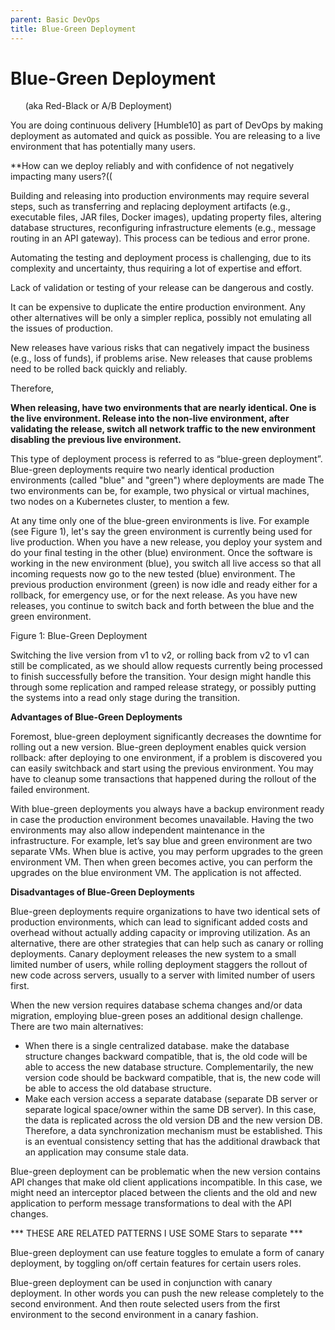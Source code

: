 ```yaml
---
parent: Basic DevOps
title: Blue-Green Deployment
---
```

# Blue-Green Deployment 
&nbsp;&nbsp;&nbsp;&nbsp;&nbsp;&nbsp;(aka Red-Black or A/B Deployment)

You are doing continuous delivery [Humble10] as part of DevOps by making deployment as automated and quick as possible. You are releasing to a live environment that has potentially many users.

**How can we deploy reliably and with confidence of not negatively impacting many users?((

Building and releasing into production environments may require several steps, such as transferring and replacing deployment artifacts (e.g., executable files, JAR files, Docker images), updating property files, altering database structures, reconfiguring infrastructure elements (e.g., message routing in an API gateway). This process can be tedious and error prone.

Automating the testing and deployment process is challenging, due to its complexity and uncertainty, thus requiring a lot of expertise and effort.

Lack of validation or testing of your release can be dangerous and costly.

It can be expensive to duplicate the entire production environment. Any other alternatives will be only a simpler replica, possibly not emulating all the issues of production.

New releases have various risks that can negatively impact the business (e.g., loss of funds), if problems arise. New releases that cause problems need to be rolled back quickly and reliably.

Therefore,

**When releasing, have two environments that are nearly identical. One is the live environment. Release into the non-live environment, after validating the release, switch all network traffic to the new environment disabling the previous live environment.**

This type of deployment process is referred to as “blue-green deployment”. Blue-green deployments require two nearly identical production environments (called "blue" and "green") where deployments are made The two environments can be, for example, two physical or virtual machines, two nodes on a Kubernetes cluster, to mention a few.

At any time only one of the blue-green environments is live. For example (see Figure 1), let's say the green environment is currently being used for live production. When you have a new release, you deploy your system and do your final testing in the other (blue) environment. Once the software is working in the new environment (blue), you switch all live access so that all incoming requests now go to the new tested (blue) environment. The previous production environment (green) is now idle and ready either for a rollback, for emergency use, or for the next release. As you have new releases, you continue to switch back and forth between the blue and the green environment. 
            
Figure 1: Blue-Green Deployment

Switching the live version from v1 to v2, or rolling back from v2 to v1 can still be complicated, as we should allow requests currently being processed to finish successfully before the transition. Your design might handle this through some replication and ramped release strategy, or possibly putting the systems into a read only stage during the transition.

**Advantages of Blue-Green Deployments**

Foremost, blue-green deployment significantly decreases the downtime for rolling out a new version. 
Blue-green deployment enables quick version rollback: after deploying to one environment, if a problem is discovered you can easily switchback and start using the previous environment. You may have to cleanup some transactions that happened during the rollout of the failed environment.

With blue-green deployments you always have a backup environment ready in case the production environment becomes unavailable. Having the two environments may also allow independent maintenance in the infrastructure. For example, let’s say blue and green environment are two separate VMs. When blue is active, you may perform upgrades to the green environment VM. Then when green becomes active, you can perform the upgrades on the blue environment VM. The application is not affected. 

**Disadvantages of Blue-Green Deployments**

Blue-green deployments require organizations to have two identical sets of production environments, which can lead to significant added costs and overhead without actually adding capacity or improving utilization. As an alternative, there are other strategies that can help such as canary or rolling deployments. Canary deployment releases the new system to a small limited number of users, while rolling deployment staggers the rollout of new code across servers, usually to a server with limited number of users first.

When the new version requires database schema changes and/or data migration, employing blue-green poses an additional design challenge. There are two main alternatives:
* When there is a single centralized database. make the database structure changes backward compatible, that is, the old code will be able to access the new database structure. Complementarily, the new version code should be backward compatible, that is, the new code will be able to access the old database structure.   
* Make each version access a separate database (separate DB server or separate logical space/owner within the same DB server). In this case, the data is replicated across the old version DB and the new version DB. Therefore, a data synchronization mechanism must be established. This is an eventual consistency setting that has the additional drawback that an application may consume stale data.

Blue-green deployment can be problematic when the new version contains API changes that make old client applications incompatible. In this case, we might need an interceptor placed between the clients and the old and new application to perform message transformations to deal with the API changes.

*** THESE ARE RELATED PATTERNS I USE SOME Stars to separate ***

Blue-green deployment can use feature toggles to emulate a form of canary deployment, by toggling on/off certain features for certain users roles.

Blue-green deployment can be used in conjunction with canary deployment. In other words you can push the new release completely to the second environment. And then route selected users from the first environment to the second environment in a canary fashion. 



